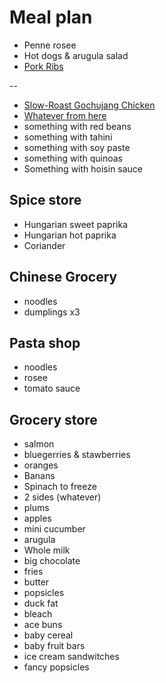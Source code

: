 # Meal plan

- Penne rosee
- Hot dogs & arugula salad
- [Pork Ribs](https://www.bonappetit.com/recipe/five-spice-pork-ribs)

--

- [Slow-Roast Gochujang Chicken](https://www.bonappetit.com/recipe/slow-roast-gochujang-chicken)
- [Whatever from here](https://www.bonappetit.com/story/yia-vang-hmong-cuisine)
- something with red beans
- something with tahini
- something with soy paste
- something with quinoas
- Something with hoisin sauce

## Spice store

- Hungarian sweet paprika
- Hungarian hot paprika
- Coriander

## Chinese Grocery

- noodles
- dumplings x3

## Pasta shop

- noodles
- rosee
- tomato sauce

## Grocery store

- salmon
- bluegerries & stawberries
- oranges
- Banans
- Spinach to freeze
- 2 sides (whatever)
- plums
- apples
- mini cucumber
- arugula
- Whole milk
- big chocolate
- fries
- butter
- popsicles
- duck fat
- bleach
- ace buns
- baby cereal
- baby fruit bars
- ice cream sandwitches
- fancy popsicles
